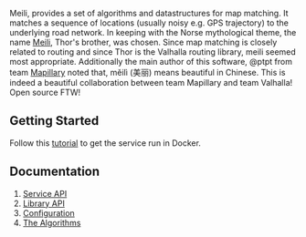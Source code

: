 Meili, provides a set of algorithms and datastructures for map matching. It matches a sequence of locations (usually noisy e.g. GPS trajectory) to the underlying road network. In keeping with the Norse mythological theme, the name [Meili](http://en.wikipedia.org/wiki/Meili), Thor's brother, was chosen. Since map matching is closely related to routing and since Thor is the Valhalla routing library, meili seemed most appropriate. Additionally the main author of this software, @ptpt from team [Mapillary](https://github.com/mapillary)  noted that, mĕilì (美丽) means beautiful in Chinese. This is indeed a beautiful collaboration between team Mapillary and team Valhalla! Open source FTW!

Getting Started
---------------

Follow this [tutorial](meili/run_service_in_docker.md) to get the service run in Docker.

Documentation
-------------

1. [Service API](meili/service_api.md)
2. [Library API](meili/library_api.md)
3. [Configuration](meili/configuration.md)
4. [The Algorithms](meili/algorithms.md)
